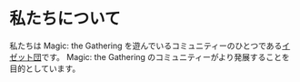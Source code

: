 # 私たちについて

私たちは Magic: the Gathering を遊んでいるコミュニティーのひとつである[イゼット団](https://github.com/izzet-mtg)です。
Magic: the Gathering のコミュニティーがより発展することを目的としています。

